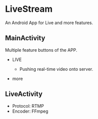 # LiveStream

An Android App for Live and more features.

## MainActivity
Multiple feature buttons of the APP.

- LIVE

	- Pushing real-time video onto server.

- more

## LiveActivity

- Protocol: RTMP
- Encoder: FFmpeg